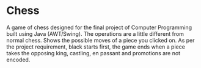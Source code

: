 # Chess
A game of chess designed for the final project of Computer Programming built using Java (AWT/Swing). 
The operations are a little different from normal chess.
Shows the possible moves of a piece you clicked on.
As per the project requirement, black starts first, the game ends when a piece takes the opposing king, castling, en passant and promotions are not encoded.
